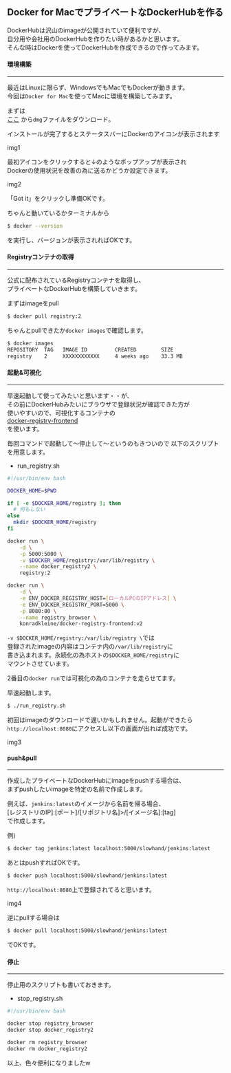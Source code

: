 ## Docker for MacでプライベートなDockerHubを作る

DockerHubは沢山のimageが公開されていて便利ですが、<br>
自分用や会社用のDockerHubを作りたい時があるかと思います。<br>
そんな時はDockerを使ってDockerHubを作成できるので作ってみます。

#### 環境構築
****

最近はLinuxに限らず、WindowsでもMacでもDockerが動きます。<br>
今回は`Docker for Mac`を使ってMacに環境を構築してみます。

まずは<br>
[ここ](https://docs.docker.com/docker-for-mac/)
から`dmg`ファイルをダウンロード。

インストールが完了するとステータスバーにDockerのアイコンが表示されます<br>

img1

最初アイコンをクリックすると↓のようなポップアップが表示され<br>
Dockerの使用状況を改善の為に送るかどうか設定できます。<br>

img2

「Got it」をクリックし準備OKです。

ちゃんと動いているかターミナルから
```sh
$ docker --version
```
を実行し、バージョンが表示されればOKです。

#### Registryコンテナの取得
****

公式に配布されているRegistryコンテナを取得し、<br>
プライベートなDockerHubを構築していきます。

まずはimageをpull
```sh
$ docker pull registry:2
```

ちゃんとpullできたか`docker images`で確認します。
```sh
$ docker images
REPOSITORY  TAG   IMAGE ID         CREATED        SIZE
registry    2     XXXXXXXXXXXX     4 weeks ago    33.3 MB
```

#### 起動&可視化
****

早速起動して使ってみたいと思います・・が、<br>
その前にDockerHubみたいにブラウザで登録状況が確認できた方が<br>
使いやすいので、可視化するコンテナの<br>
[docker-registry-frontend](https://hub.docker.com/r/konradkleine/docker-registry-frontend/)<br>
を使います。

毎回コマンドで起動して〜停止して〜というのもきついので<bt>
以下のスクリプトを用意します。

* run_registry.sh

```sh
#!/usr/bin/env bash

DOCKER_HOME=$PWD

if [ -e $DOCKER_HOME/registry ]; then
  # 何もしない
else
  mkdir $DOCKER_HOME/registry
fi

docker run \
	-d \
	-p 5000:5000 \
	-v $DOCKER_HOME/registry:/var/lib/registry \
	--name docker_registry2 \
	registry:2

docker run \
	-d \
	-e ENV_DOCKER_REGISTRY_HOST=[ローカルPCのIPアドレス] \
	-e ENV_DOCKER_REGISTRY_PORT=5000 \
	-p 8080:80 \
	--name registry_browser \
	konradkleine/docker-registry-frontend:v2
```

`-v $DOCKER_HOME/registry:/var/lib/registry \`では<br>
登録されたimageの内容はコンテナ内の`/var/lib/registry`に<br>
書き込まれます。永続化の為ホストの`$DOCKER_HOME/registry`に<br>
マウントさせています。

2番目の`docker run`では可視化の為のコンテナを走らせてます。

早速起動します。
```sh
$ ./run_registry.sh
```

初回はimageのダウンロードで遅いかもしれません。起動ができたら<br>
`http://localhost:8080`にアクセスし以下の画面が出れば成功です。

img3

#### push&pull
****

作成したプライベートなDockerHubにimageをpushする場合は、<br>
まずpushしたいimageを特定の名前で作成します。

例えば、`jenkins:latest`のイメージから名前を帰る場合、<br>
[レジストリのIP]:[ポート]/[リポジトリ名]>/[イメージ名]:[tag]<br>
で作成します。

例)
```sh
$ docker tag jenkins:latest localhost:5000/slowhand/jenkins:latest
```

あとはpushすればOKです。
```sh
$ docker push localhost:5000/slowhand/jenkins:latest
```

`http://localhost:8080`上で登録されてると思います。

img4

逆にpullする場合は
```sh
$ docker pull localhost:5000/slowhand/jenkins:latest
```
でOKです。

#### 停止
****

停止用のスクリプトも書いておきます。

* stop_registry.sh

```sh
#!/usr/bin/env bash

docker stop registry_browser
docker stop docker_registry2

docker rm registry_browser
docker rm docker_registry2
```

以上、色々便利になりましたw
